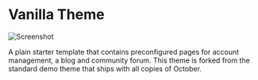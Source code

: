 Vanilla Theme
==========

![Screenshot](https://raw.githubusercontent.com/rainlab/vanilla-theme/master/assets/images/theme-preview.png)

A plain starter template that contains preconfigured pages for account management, a blog and community forum. This theme is forked from the standard demo theme that ships with all copies of October.